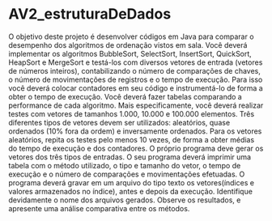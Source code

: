 # AV2_estruturaDeDados

O objetivo deste projeto é desenvolver códigos em Java para comparar o desempenho dos
algoritmos de ordenação vistos em sala.
Você deverá implementar os algoritmos BubbleSort, SelectSort, InsertSort, QuickSort,
HeapSort e MergeSort e testá-los com diversos vetores de entrada (vetores de números
inteiros), contabilizando o número de comparações de chaves, o número de movimentações de
registros e o tempo de execução. Para isso você deverá colocar contadores em seu código e
instrumentá-lo de forma a obter o tempo de execução.
Você deverá fazer tabelas comparando a performance de cada algoritmo. Mais especificamente,
você deverá realizar testes com vetores de tamanhos 1.000, 10.000 e 100.000 elementos. Três
diferentes tipos de vetores devem ser utilizados: aleatórios, quase ordenados (10% fora da
ordem) e inversamente ordenados.
Para os vetores aleatórios, repita os testes pelo menos 10 vezes, de forma a obter médias do
tempo de execução e dos contadores. O próprio programa deve gerar os vetores dos três tipos
de entradas.
O seu programa deverá imprimir uma tabela com o método utilizado, o tipo e tamanho do vetor,
o tempo de execução e o número de comparações e movimentações efetuadas. O programa
deverá gravar em um arquivo do tipo texto os vetores(índices e valores armazenados no índice),
antes e depois da execução. Identifique devidamente o nome dos arquivos gerados. Observe os
resultados, e apresente uma análise comparativa entre os métodos.

